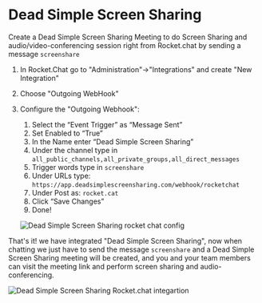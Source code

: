 # Dead Simple Screen Sharing

Create a Dead Simple Screen Sharing Meeting to do Screen Sharing and audio/video-conferencing session right from Rocket.chat by sending a message `screenshare`

1. In Rocket.Chat go to "Administration"->"Integrations" and create "New Integration"

2. Choose "Outgoing WebHook"

3. Configure the "Outgoing Webhook":

   1. Select the “Event Trigger” as “Message Sent”
   2. Set Enabled to “True”
   3. In the Name enter “Dead Simple Screen Sharing”
   4. Under the channel type in `all_public_channels,all_private_groups,all_direct_messages`
   5. Trigger words type in `screenshare`
   6. Under URLs type: `https://app.deadsimplescreensharing.com/webhook/rocketchat`
   7. Under Post as: `rocket.cat`
   8. Click “Save Changes”
   9. Done!

   ![Dead Simple Screen Sharing rocket chat config](https://www.deadsimplescreensharing.com/wp-content/uploads/2018/01/Screen-Shot-2018-01-12-at-7.37.15-PM-1024x839.png)



That's it! we have integrated "Dead Simple Screen Sharing", now when chatting we just have to send the message `screenshare` and a Dead Simple Screen Sharing meeting will be created, and you and your team members can visit the meeting link and perform screen sharing and audio-conferencing.

![Dead Simple Screen Sharing Rocket.chat integartion](https://www.deadsimplescreensharing.com/wp-content/uploads/2018/01/Screen-Shot-2018-01-12-at-7.40.07-PM-1024x453.png)